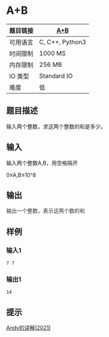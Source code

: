 # A+B

| 题目链接 | [A+B](http://xmuoj.com/problem/XMU001) |
| --- | --- |
| 可用语言 | C, C++, Python3 |
| 时间限制 | 1000 MS |
| 内存限制 | 256 MB |
| IO 类型 | Standard IO |
| 难度 | 低 |

## 题目描述

<p>输入两个整数，求这两个整数的和是多少。</p>

## 输入

<p>输入两个整数A,B，用空格隔开</p><p>0≤A,B≤10^8</p>

## 输出

<p><span style="color: rgb(51, 51, 51);">输出一个整数，表示这两个数的和</span><br /></p>

## 样例

### 输入1

```
7 7
```

### 输出1

```
14
```

## 提示

<p><a href="https://www.bilibili.com/video/BV1D44y1B7DC" target="_blank">Andy的讲解(2021)</a><br /></p>

